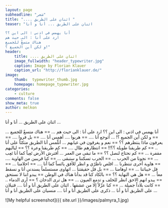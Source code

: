 ```yaml
---
layout: page
subheadline: "شعر"
title: ".... اثنان على الطريق "
teaser: "اثنان على الطريق ... أنا و أنا

أنا يهمس في اذني : الى اين ؟؟
ارد على أنا : الى حيث هم
هناك متسعٌ للجميع
و لكن أين الجميع ؟!"
header:
    title: .... اثنان على الطريق
    image_fullwidth: "header_typewriter.jpg"
    caption: Image by Florian Klauer
    caption_url: "http://florianklauer.de/"
image:
    thumb:  typewriter_thumb.jpg
    homepage: homepage_typewriter.jpg
categories:
    - culture
comments: false
show_meta: true
author: melkon
---
```

اثنان على الطريق ... أنا و أنا ...

أنا يهمس في اذني : الى اين ؟؟
ارد على أنا : الى حيث هم ...
== هناك متسعٌ للجميع ...
== و لكن أين الجميع ؟! ...
أتوجع أنا ....
== هربوا ....
أهمس أنا ....
== بل فروا ....
== يعرفون ماذا ينتظرهم ؟؟
== نعم و يغرقون في غيابهم ...
أتلّمس أنا الطريق متكئاً على أنا ..
== كم طريقنا طويلة ؟؟!!
== انتظارهم طال ....
== كم طريقنا وعرة ؟؟
== لياليهم مقفرة ...
== كم نحتاج لنصل ؟؟
== ما تبقى من العمر ...
أفترش الأرض تَعِباً كما أنا تَعِب ...
== نجونا من الحرب ...
== الحرب تسكننا و ستبقى ...
== كنا قريبين من الهاوية ....
== هاوية أخرى تنتظرنا ...
اقلص ناظرّي و انظر للأفق يائساً كما أنا ....
== احلامنا ...
== قل خيباتنا ...
== اوهامنا ...
== بل قل حقيقتنا ...
اتهاوى مستسلماً يسندني أنا و نسقط معاً ...
== هل هي النهاية ؟؟
== بالكاد كنا قد بدأنا هناك في الوطن
== يبدو اننا لا نستحق
== يبدو انهم الاحق
انظر للخلف و تدمع العيون ...
== هل ترى الدخان ؟
== أرى الدماء ..
== كانت بلاداً جميلة ...
== كنا عزّلاً إلا من عشقها .
اثنان على الطريق أنا و أنا ....
قتيلان على الطريق أنا و أنا ...
ذكرى على الطريق أنا و أنا ....
منسيان على الطريق أنا و أنا ...

![My helpful screenshot]({{ site.url }}/images/palmyra_1.jpg)
